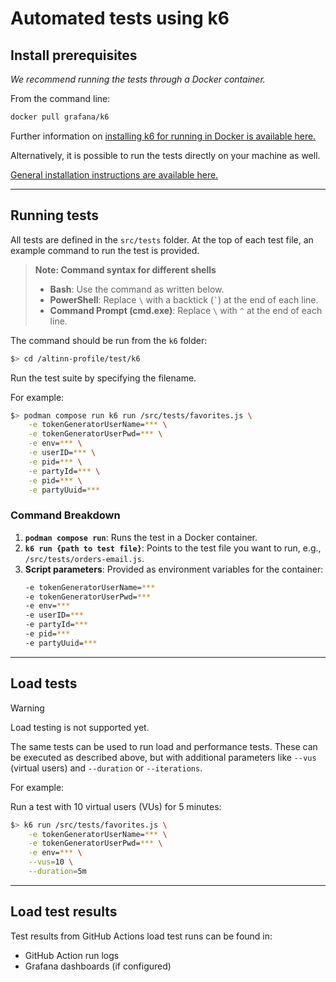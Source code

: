 # Automated tests using k6

## Install prerequisites

*We recommend running the tests through a Docker container.*

From the command line:

```bash
docker pull grafana/k6
```

Further information on [installing k6 for running in Docker is available here.](https://k6.io/docs/get-started/installation/#docker)

Alternatively, it is possible to run the tests directly on your machine as well.

[General installation instructions are available here.](https://k6.io/docs/get-started/installation/)

---

## Running tests

All tests are defined in the `src/tests` folder. At the top of each test file, an example command to run the test is provided.

> **Note: Command syntax for different shells**
> - **Bash**: Use the command as written below.
> - **PowerShell**: Replace `\` with a backtick (`` ` ``) at the end of each line.
> - **Command Prompt (cmd.exe)**: Replace `\` with `^` at the end of each line.

The command should be run from the `k6` folder:

```bash
$> cd /altinn-profile/test/k6
```

Run the test suite by specifying the filename.

For example:

```bash
$> podman compose run k6 run /src/tests/favorites.js \
    -e tokenGeneratorUserName=*** \
    -e tokenGeneratorUserPwd=*** \
    -e env=*** \
    -e userID=*** \
    -e pid=*** \
    -e partyId=*** \
    -e pid=*** \
    -e partyUuid=***
```

### Command Breakdown

1. **`podman compose run`**: Runs the test in a Docker container.
2. **`k6 run {path to test file}`**: Points to the test file you want to run, e.g., `/src/tests/orders-email.js`.
3. **Script parameters**: Provided as environment variables for the container:
   ```bash
   -e tokenGeneratorUserName=***
   -e tokenGeneratorUserPwd=***
   -e env=***
   -e userID=***
   -e partyId=***
   -e pid=***
   -e partyUuid=***
   ```

---


## Load tests
> [!WARNING]  
> Load testing is not supported yet.

The same tests can be used to run load and performance tests. These can be executed as described above, but with additional parameters like `--vus` (virtual users) and `--duration` or `--iterations`. 

For example:

Run a test with 10 virtual users (VUs) for 5 minutes:

```bash
$> k6 run /src/tests/favorites.js \
    -e tokenGeneratorUserName=*** \
    -e tokenGeneratorUserPwd=*** \
    -e env=*** \
    --vus=10 \
    --duration=5m
```

---


## Load test results

Test results from GitHub Actions load test runs can be found in:

- GitHub Action run logs
- Grafana dashboards (if configured)
